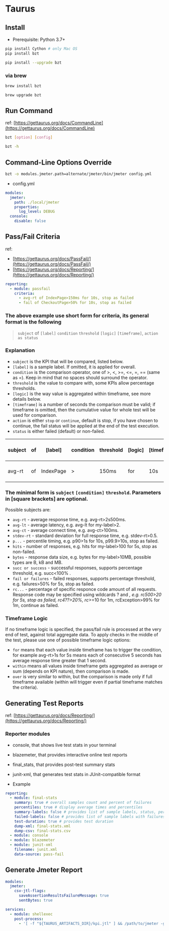 # Taurus

## Install

- Prerequisite: Python 3.7+

```sh
pip install Cython # only Mac OS
pip install bzt
```

```sh
pip install --upgrade bzt
```

### via brew

```sh
brew install bzt
```

```sh
brew upgrade bzt
```

## Run Command

ref: [https://gettaurus.org/docs/CommandLine](https://gettaurus.org/docs/CommandLine)

```sh
bzt [option] [config]
```

```sh
bzt -h
```

## Command-Line Options Override

```sh
bzt -o modules.jmeter.path=alternate/jmeter/bin/jmeter config.yml
```

- config.yml

```yml
modules:
  jmeter:
    path: ./local/jmeter
    properties:
      log_level: DEBUG
  console:
    disable: false
```

## Pass/Fail Criteria

ref:

- [https://gettaurus.org/docs/PassFail/](https://gettaurus.org/docs/PassFail/)
- [https://gettaurus.org/docs/Reporting/](https://gettaurus.org/docs/Reporting/)

```yml
reporting:
  - module: passfail
    criteria:
      - avg-rt of IndexPage>150ms for 10s, stop as failed
      - fail of CheckoutPage>50% for 10s, stop as failed
```

### The above example use short form for criteria, its general format is the following

> `subject` of `[label]` `condition` `threshold` `[logic]` `[timeframe]`, `action as status`

### Explanation

- `subject` is the KPI that will be compared, listed below.
- `[label]` is a sample label. If omitted, it is applied for overall.
- `condition` is the comparison operator, one of >, <, >=, <=, =, == (same as =). Keep in mind that no spaces should surround the operator.
- `threshold` is the value to compare with, some KPIs allow percentage thresholds.
- `[logic]` is the way value is aggregated within timeframe, see more details below.
- `[timeframe]` is a number of seconds the comparison must be valid; if timeframe is omitted, then the cumulative value for whole test will be used for comparison.
- `action` is either `stop` or `continue`, default is stop, if you have chosen to continue, the fail status will be applied at the end of the test execution.
- `status` is either failed (default) or non-failed.

| subject | of  | [label]   | condition | threshold | [logic] | [timeframe] | ,   | action as status |
| ------- | --- | --------- | --------- | --------- | ------- | ----------- | --- | ---------------- |
| avg-rt  | of  | IndexPage | >         | 150ms     | for     | 10s         | ,   | stop as failed   |

### The minimal form is `subject` `[condition]` `threshold`. Parameters in [square brackets] are optional.

Possible subjects are:

- `avg-rt` - average response time, e.g. avg-rt>2s500ms.
- `avg-lt` - average latency, e.g. avg-lt for my-label>2.
- `avg-ct` - average connect time, e.g. avg-ct>100ms.
- `stdev-rt` - standard deviation for full response time, e.g. stdev-rt>0.5.
- `p...` - percentile timing, e.g. p90>1s for 10s, p99.9>10s, stop as failed.
- `hits` - number of responses, e.g. hits for my-label>100 for 5s, stop as non-failed.
- `bytes` - response data size, e.g. bytes for my-label>10MB, possible types are B, kB and MB.
- `succ or success` - successful responses, supports percentage threshold, e.g. succ<100% .
- `fail or failures` - failed responses, supports percentage threshold, e.g. failures>50% for 5s, stop as failed.
- `rc...` - percentage of specific responce code amount of all requests. Response code may be specified using wildcards ? and _, e.g. rc500>20 for 5s, stop as failed, rc4??>20%, rc_>=10 for 1m, rcException>99% for 1m, continue as failed.

### Timeframe Logic

If no timeframe logic is specified, the pass/fail rule is processed at the very end of test, against total aggregate data. To apply checks in the middle of the test, please use one of possible timeframe logic options:

- `for` means that each value inside timeframe has to trigger the condition, for example avg-rt>1s for 5s means each of consecutive 5 seconds has average response time greater that 1 second.
- `within` means all values inside timeframe gets aggregated as average or sum (depends on KPI nature), then comparison is made.
- `over` is very similar to within, but the comparison is made only if full timeframe available (within will trigger even if partial timeframe matches the criteria).

## Generating Test Reports

ref: [https://gettaurus.org/docs/Reporting/](https://gettaurus.org/docs/Reporting/)

### Reporter modules

- console, that shows live test stats in your terminal
- blazemeter, that provides interactive online test reports
- final_stats, that provides post-test summary stats
- junit-xml, that generates test stats in JUnit-compatible format

- Example

```yml
reporting:
  - module: final-stats
    summary: true # overall samples count and percent of failures
    percentiles: true # display average times and percentiles
    summary-labels: false # provides list of sample labels, status, percentage of completed, avg time and errors
    failed-labels: false # provides list of sample labels with failures
    test-duration: true # provides test duration
    dump-xml: final-stats.xml
    dump-csv: final-stats.csv
  - module: console
  - module: blazemeter
  - module: junit-xml
    filename: junit.xml
    data-source: pass-fail
```

## Generate Jmeter Report

```yml
modules:
  jmeter:
    csv-jtl-flags:
      saveAssertionResultsFailureMessage: true
      sentBytes: true

services:
  - module: shellexec
    post-process:
      - '[ -f "${TAURUS_ARTIFACTS_DIR}/kpi.jtl" ] && /path/to/jmeter -g "${TAURUS_ARTIFACTS_DIR}/kpi.jtl" -o "${TAURUS_ARTIFACTS_DIR}/dashboard" -j "${TAURUS_ARTIFACTS_DIR}/generate_report.log" '
```
